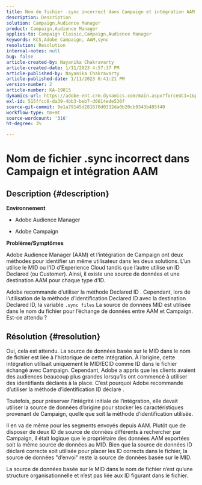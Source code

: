 ```yaml
---
title: Nom de fichier .sync incorrect dans Campaign et intégration AAM
description: Description
solution: Campaign,Audience Manager
product: Campaign,Audience Manager
applies-to: Campaign Classic,Campaign,Audience Manager
keywords: KCS,Adobe Campaign, AAM,sync
resolution: Resolution
internal-notes: null
bug: false
article-created-by: Nayanika Chakravarty
article-created-date: 1/11/2023 4:57:37 PM
article-published-by: Nayanika Chakravarty
article-published-date: 1/11/2023 6:41:21 PM
version-number: 2
article-number: KA-19815
dynamics-url: https://adobe-ent.crm.dynamics.com/main.aspx?forceUCI=1&pagetype=entityrecord&etn=knowledgearticle&id=473a7a0b-d191-ed11-aad1-6045bd006e5a
exl-id: 515ffcc0-da39-4bb3-beb7-d0814ede536f
source-git-commit: 9e1a79145d281670d0332da0b20cb9343b485f40
workflow-type: tm+mt
source-wordcount: '316'
ht-degree: 3%

---
```


# Nom de fichier .sync incorrect dans Campaign et intégration AAM

## Description {#description}


<b>Environnement</b>

- Adobe Audience Manager

- Adobe Campaign

<b>Problème/Symptômes</b>

Adobe Audience Manager (AAM) et l’intégration de Campaign ont deux méthodes pour identifier un même utilisateur dans les deux solutions. L’un utilise le MID ou l’ID d’Experience Cloud tandis que l’autre utilise un ID Declared (ou Customer). Ainsi, il existe une source de données et une destination AAM pour chaque type d’ID.

Adobe recommande d’utiliser la méthode Declared ID . Cependant, lors de l’utilisation de la méthode d’identification Declared ID avec la destination Declared ID, la variable `.sync files` La source de données MID est utilisée dans le nom du fichier pour l’échange de données entre AAM et Campaign. Est-ce attendu ?


## Résolution {#resolution}


Oui, cela est attendu. La source de données basée sur le MID dans le nom de fichier est liée à l’historique de cette intégration. À l’origine, cette intégration utilisait uniquement le MID/ECID comme ID dans le fichier échangé avec Campaign. Cependant, Adobe a appris que les clients avaient des audiences beaucoup plus grandes lorsqu’ils ont commencé à utiliser des identifiants déclarés à la place. C’est pourquoi Adobe recommande d’utiliser la méthode d’identification ID déclaré .

Toutefois, pour préserver l’intégrité initiale de l’intégration, elle devait utiliser la source de données d’origine pour stocker les caractéristiques provenant de Campaign, quelle que soit la méthode d’identification utilisée.

Il en va de même pour les segments envoyés depuis AAM. Plutôt que de disposer de deux ID de source de données différents à rechercher par Campaign, il était logique que le propriétaire des données AAM exportées soit la même source de données au MID. Bien que la source de données ID déclaré correcte soit utilisée pour placer les ID corrects dans le fichier, la source de données &quot;d’envoi&quot; reste la source de données basée sur le MID.

La source de données basée sur le MID dans le nom de fichier n’est qu’une structure organisationnelle et n’est pas liée aux ID figurant dans le fichier.
